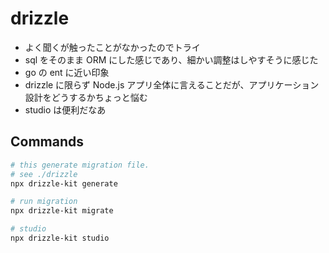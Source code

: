 # drizzle

- よく聞くが触ったことがなかったのでトライ
- sql をそのまま ORM にした感じであり、細かい調整はしやすそうに感じた
- go の ent に近い印象
- drizzle に限らず Node.js アプリ全体に言えることだが、アプリケーション設計をどうするかちょっと悩む
- studio は便利だなあ

## Commands

```bash
# this generate migration file.
# see ./drizzle
npx drizzle-kit generate

# run migration
npx drizzle-kit migrate

# studio
npx drizzle-kit studio
```
